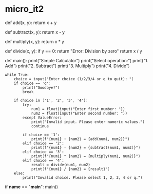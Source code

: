 # micro_it2
def add(x, y):
    return x + y

def subtract(x, y):
    return x - y

def multiply(x, y):
    return x * y

def divide(x, y):
    if y == 0:
        return "Error: Division by zero"
    return x / y

def main():
    print("Simple Calculator")
    print("Select operation:")
    print("1. Add")
    print("2. Subtract")
    print("3. Multiply")
    print("4. Divide")

    while True:
        choice = input("Enter choice (1/2/3/4 or q to quit): ")
        if choice == 'q':
            print("Goodbye!")
            break

        if choice in ('1', '2', '3', '4'):
            try:
                num1 = float(input("Enter first number: "))
                num2 = float(input("Enter second number: "))
            except ValueError:
                print("Invalid input. Please enter numeric values.")
                continue

            if choice == '1':
                print(f"{num1} + {num2} = {add(num1, num2)}")
            elif choice == '2':
                print(f"{num1} - {num2} = {subtract(num1, num2)}")
            elif choice == '3':
                print(f"{num1} * {num2} = {multiply(num1, num2)}")
            elif choice == '4':
                result = divide(num1, num2)
                print(f"{num1} / {num2} = {result}")
        else:
            print("Invalid choice. Please select 1, 2, 3, 4 or q.")

if __name__ == "__main__":
    main()

